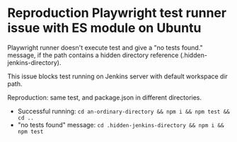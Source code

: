 # Reproduction Playwright test runner issue with ES module on Ubuntu

Playwright runner doesn't execute test and give a "no tests found." message, if the path contains a hidden directory reference (.hidden-jenkins-directory).

This issue blocks test running on Jenkins server with default workspace dir path.

Reproduction: same test, and package.json in different directories.

- Successful running: `cd an-ordinary-directory && npm i && npm test && cd ..`
- "no tests found" message: `cd .hidden-jenkins-directory && npm i && npm test`
